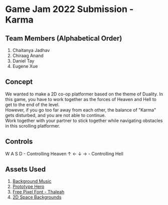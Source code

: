 # Game Jam 2022 Submission - Karma

## Team Members (Alphabetical Order)
1. Chaitanya Jadhav
2. Chiraag Anand
3. Daniel Tay
4. Eugene Xue

## Concept
We wanted to make a 2D co-op platformer based on the theme of Duality. In this game, you have to work together as the forces of Heaven and Hell to get to the end of the level.  
However, if you go too far away from each other, the balance of "Karma" gets disturbed, and you are not able to continue.  
Work together with your partner to stick together while navigating obstacles in this scrolling platformer.  

## Controls
W A S D - Controlling Heaven
↑ ← ↓ → - Controlling Hell

## Assets Used
1. [Background Music](https://freesound.org/people/Xythe/sounds/516912/)
2. [Prototype Hero](https://assetstore.unity.com/packages/2d/characters/prototype-hero-demo-pixel-art-186233)
3. [Free Pixel Font - Thaleah](https://assetstore.unity.com/packages/2d/fonts/free-pixel-font-thaleah-140059)
4. [2D Space Backgrounds](https://assetstore.unity.com/packages/2d/environments/2d-space-backgrounds-39148)
